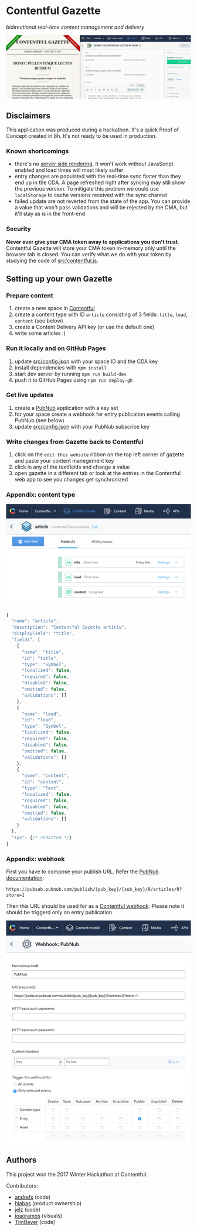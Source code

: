 # Contentful Gazette

*bidirectional real-time content management and delivery*

![Demo](./demo.gif)

## Disclaimers

This application was produced during a hackathon. It's a quick Proof of Concept created in 8h. It's not ready to be used in production.

### Known shortcomings

- there's no [server side rendering](https://facebook.github.io/react/docs/react-dom-server.html). It won't work without JavaScript enabled and load times will most likely suffer
- entry changes are populated with the real-time sync faster than they end up in the CDA. A page refreshed right after syncing may still show the previous version. To mitigate this problem we could use `localStorage` to cache versions received with the sync channel
- failed update are not reverted from the state of the app. You can provide a value that won't pass validations and will be rejected by the CMA, but it'll stay as is in the front-end

### Security

**Never ever give your CMA token away to applications you don't trust**. Contentful Gazette will store your CMA token in-memory only until the browser tab is closed. You can verify what we do with your token by studying the code of [src/contentful.js](./src/contentful.js).

## Setting up your own Gazette

### Prepare content

1. create a new space in [Contentful](https://www.contentful.com)
2. create a content type with ID `article` consisting of 3 fields: `title`, `lead`, `content` (see below)
3. create a Content Delivery API key (or use the default one)
4. write some articles :)

### Run it locally and on GitHub Pages

1. update [src/config.json](./src/config.json) with your space ID and the CDA key
2. install dependencies with `npm install`
3. start dev server by running `npm run build-dev`
4. push it to GitHub Pages using `npm run deploy-gh`

### Get live updates

1. create a [PubNub](https://www.pubnub.com/) application with a key set
2. for your space create a webhook for entry publication events calling PubNub (see below)
3. update [src/config.json](./src/config.json) with your PubNub subscribe key

### Write changes from Gazette back to Contentful

1. click on the `edit this website` ribbon on the top left corner of gazette and paste your content manegement key
2. click in any of the textfields and change a value
3. open gazette in a different tab or look at the entries in the Contentful web app to see you changes get synchronized

### Appendix: content type

![Content type](./ct.png)

```js
{
  "name": "article",
  "description": "Contentful Gazette article",
  "displayField": "title",
  "fields": [
    {
      "name": "title",
      "id": "title",
      "type": "Symbol",
      "localized": false,
      "required": false,
      "disabled": false,
      "omitted": false,
      "validations": []
    },
    {
      "name": "lead",
      "id": "lead",
      "type": "Symbol",
      "localized": false,
      "required": false,
      "disabled": false,
      "omitted": false,
      "validations": []
    },
    {
      "name": "content",
      "id": "content",
      "type": "Text",
      "localized": false,
      "required": false,
      "disabled": false,
      "omitted": false,
      "validations": []
    }
  ],
  "sys": {/* redacted */}
}
```

### Appendix: webhook

First you have to compose your publish URL. Refer the [PubNub documentation](https://www.pubnub.com/docs/pubnub-rest-api-documentation#publish-subscribe-publish-v1-via-post-post):

```
https://pubsub.pubnub.com/publish/{pub_key}/{sub_key}/0/articles/0?store=1
```

Then this URL should be used for as a [Contentful webhook](https://www.contentful.com/developers/docs/concepts/webhooks/). Please note it should be triggerd only on entry publication.

![Webhook](./webhook.png)

## Authors

This project won the 2017 Winter Hackathon at Contentful.

Contributors:

- [andrefs](https://github.com/andrefs) (code)
- [hlabas](https://github.com/hlabas) (product ownership)
- [jelz](https://github.com/jelz) (code)
- [joaoramos](https://github.com/joaoramos) (visuals)
- [TimBeyer](https://github.com/TimBeyer) (code)
